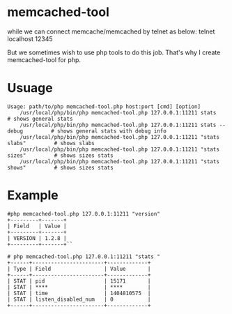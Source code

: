 memcached-tool
==============

while we can connect memcache/memcached by telnet as below:
    telnet localhost 12345

But we sometimes wish to use php tools to do this job. That's why I create memcached-tool for php.

# Usuage
    Usage: path/to/php memcached-tool.php host:port [cmd] [option]
        /usr/local/php/bin/php memcached-tool.php 127.0.0.1:11211 stats                 # shows general stats
        /usr/local/php/bin/php memcached-tool.php 127.0.0.1:11211 stats --debug         # shows general stats with debug info
        /usr/local/php/bin/php memcached-tool.php 127.0.0.1:11211 "stats slabs"         # shows slabs
        /usr/local/php/bin/php memcached-tool.php 127.0.0.1:11211 "stats sizes"         # shows sizes stats
        /usr/local/php/bin/php memcached-tool.php 127.0.0.1:11211 "stats shows"         # shows sizes stats

# Example
    #php memcached-tool.php 127.0.0.1:11211 "version"
    +---------+-------+
    | Field   | Value |
    +---------+-------+
    | VERSION | 1.2.8 |
    +---------+-------+``

    # php memcached-tool.php 127.0.0.1:11211 "stats " 
    +------+-----------------------+-------------+
    | Type | Field                 | Value       |
    +------+-----------------------+-------------+
    | STAT | pid                   | 15171       |
    | STAT | ****                  | ****        |
    | STAT | time                  | 1404810575  |
    | STAT | listen_disabled_num   | 0           |
    +------+-----------------------+-------------+
